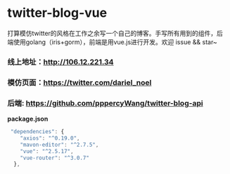 # twitter-blog-vue

打算模仿twitter的风格在工作之余写一个自己的博客。手写所有用到的组件，后端使用golang（iris+gorm），前端是用vue.js进行开发。欢迎 issue && star~

### 线上地址：http://106.12.221.34

### 模仿页面：https://twitter.com/dariel_noel 

### 后端: https://github.com/pppercyWang/twitter-blog-api

**package.json**
```javascript
 "dependencies": {
    "axios": "^0.19.0",
    "mavon-editor": "^2.7.5",
    "vue": "^2.5.17",
    "vue-router": "^3.0.7"
  },
```




